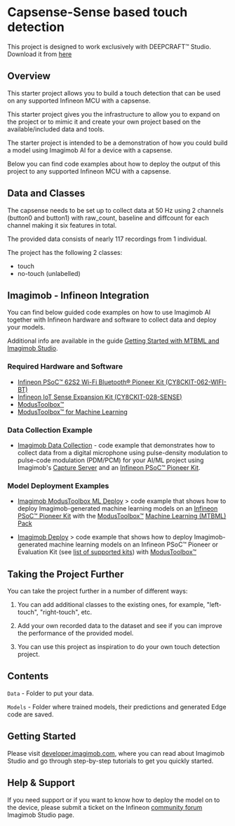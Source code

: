 ﻿# Capsense-Sense based touch detection

This project is designed to work exclusively with DEEPCRAFT™ Studio. Download it from [here](https://softwaretools.infineon.com/assets/com.ifx.tb.tool.deepcraftstudio)

## Overview

This starter project allows you to build a touch detection that can be used on any supported Infineon MCU with a capsense.

This starter project gives you the infrastructure to allow you to expand on the project or to mimic it and create your own project based on the available/included data and tools. 

The starter project is intended to be a demonstration of how you could build a model using Imagimob AI for a device with a capsense.

Below you can find code examples about how to deploy the output of this project to any supported Infineon MCU with a capsense.

## Data and Classes

The capsense needs to be set up to collect data at 50 Hz using 2 channels (button0 and button1) with raw_count, baseline and diffcount for each channel making it six features in total.

The provided data consists of nearly 117 recordings from 1 individual.

The project has the following 2 classes:

- touch
- no-touch (unlabelled)

## Imagimob - Infineon Integration

You can find below guided code examples on how to use Imagimob AI together with Infineon hardware and software to collect data and deploy your models.

Additional info are available in the guide [Getting Started with MTBML and Imagimob Studio](https://www.infineon.com/dgdl/Infineon-Machine_learning_using_ModusToolbox_Imagimob_Studio-ApplicationNotes-v01_00-EN.pdf?fileId=8ac78c8c8a8d344a018aa850bb2d21b5).

### Required Hardware and Software

- [Infineon PSoC™ 62S2 Wi-Fi Bluetooth® Pioneer Kit (CY8CKIT-062-WIFI-BT)](https://www.infineon.com/cms/en/product/evaluation-boards/cy8ckit-062-wifi-bt/)
- [Infineon IoT Sense Expansion Kit (CY8CKIT-028-SENSE)](https://www.infineon.com/cms/en/product/evaluation-boards/cy8ckit-028-sense/)
- [ModusToolbox™](https://www.infineon.com/cms/en/design-support/tools/sdk/modustoolbox-software/)
- [ModusToolbox™ for Machine Learning](https://www.infineon.com/cms/en/design-support/tools/sdk/modustoolbox-software/modustoolbox-machine-learning/)


### Data Collection Example

- [Imagimob Data Collection](https://github.com/Infineon/mtb-example-ml-imagimob-data-collection) - code example that demonstrates how to collect data from a digital microphone using pulse-density modulation to pulse-code modulation (PDM/PCM) for your AI/ML project using Imagimob's [Capture Server](https://bitbucket.org/imagimob/captureserver/src/master/) and an [Infineon PSoC™ Pioneer Kit](https://www.infineon.com/cms/en/product/evaluation-boards/cy8ckit-062s2-43012/).


### Model Deployment Examples

- [Imagimob ModusToolbox ML Deploy](https://github.com/Infineon/mtb-example-ml-imagimob-mtbml-deploy) > code example that shows how to deploy Imagimob-generated machine learning models on an [Infineon PSoC™ Pioneer Kit](https://www.infineon.com/cms/en/product/evaluation-boards/cy8ckit-062s2-43012/) with the [ModusToolbox™](https://www.infineon.com/cms/en/design-support/tools/sdk/modustoolbox-software/) [Machine Learning (MTBML) Pack](https://www.infineon.com/cms/en/design-support/tools/sdk/modustoolbox-software/modustoolbox-machine-learning/)

- [Imagimob Deploy](https://github.com/Infineon/mtb-example-ml-imagimob-deploy) > code example that shows how to deploy Imagimob-generated machine learning models on an Infineon PSoC™ Pioneer or Evaluation Kit (see [list of supported kits](https://github.com/Infineon/mtb-example-ml-imagimob-deploy/tree/master#supported-kits-make-variable-target)) with [ModusToolbox™](https://www.infineon.com/cms/en/design-support/tools/sdk/modustoolbox-software/)

## Taking the Project Further

You can take the project further in a number of different ways:

1. You can add additional classes to the existing ones, for example, "left-touch", "right-touch", etc.

2. Add your own recorded data to the dataset and see if you can improve the performance of the provided model.

3. You can use this project as inspiration to do your own touch detection project.

## Contents

`Data` 	- Folder to put your data.

`Models` - Folder where trained models, their predictions and generated Edge code are saved.

## Getting Started

Please visit [developer.imagimob.com](https://developer.imagimob.com), where you can read about Imagimob Studio and go through step-by-step tutorials to get you quickly started.

## Help & Support

If you need support or if you want to know how to deploy the model on to the device, please submit a ticket on the Infineon [community forum ](https://community.infineon.com/t5/Imagimob/bd-p/Imagimob/page/1) Imagimob Studio page.